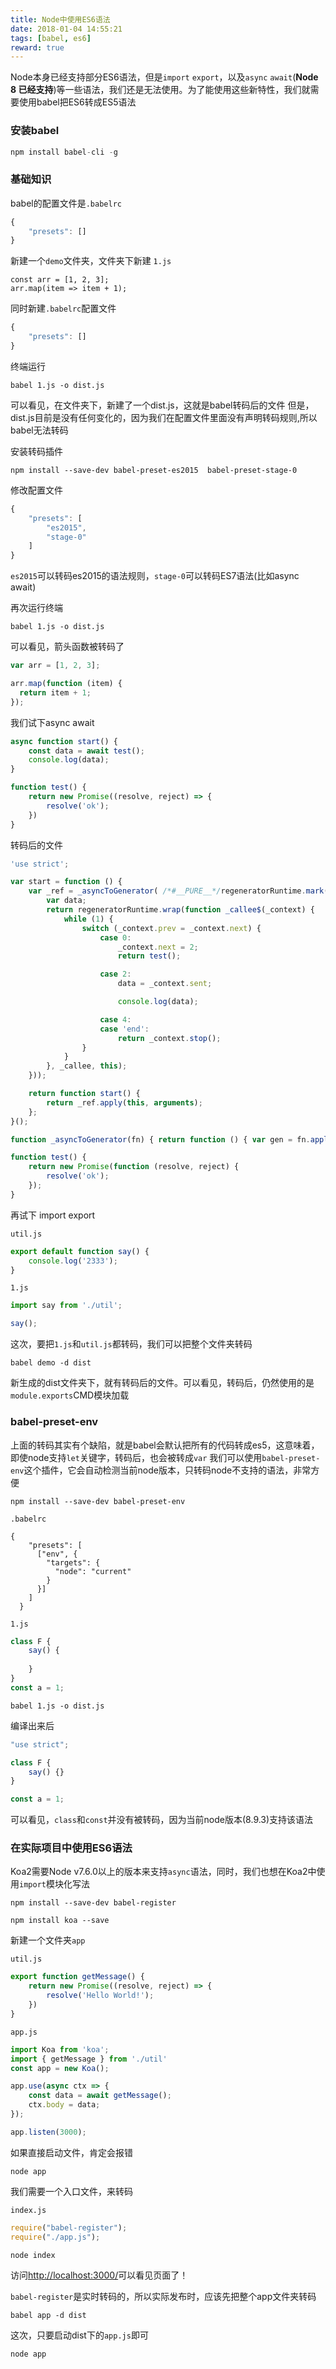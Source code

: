 ```yaml
---
title: Node中使用ES6语法
date: 2018-01-04 14:55:21
tags: [babel, es6]
reward: true
---
```

Node本身已经支持部分ES6语法，但是`import` `export`，以及`async` `await`(**Node 8 已经支持**)等一些语法，我们还是无法使用。为了能使用这些新特性，我们就需要使用babel把ES6转成ES5语法

### 安装babel

```javascript
npm install babel-cli -g
```

<!-- more -->

### 基础知识
babel的配置文件是`.babelrc`

```javascript
{
    "presets": []
}
```
新建一个`demo`文件夹，文件夹下新建 `1.js`
```
const arr = [1, 2, 3];
arr.map(item => item + 1);
```
同时新建`.babelrc`配置文件
```javascript
{
    "presets": []
}
```
终端运行
```
babel 1.js -o dist.js
```
可以看见，在文件夹下，新建了一个dist.js，这就是babel转码后的文件
但是，dist.js目前是没有任何变化的，因为我们在配置文件里面没有声明转码规则,所以babel无法转码

安装转码插件
```
npm install --save-dev babel-preset-es2015  babel-preset-stage-0
```

修改配置文件
```javascript
{
    "presets": [
        "es2015",
        "stage-0"
    ]
}
```
`es2015`可以转码es2015的语法规则，`stage-0`可以转码ES7语法(比如async await)

再次运行终端
```
babel 1.js -o dist.js
```
可以看见，箭头函数被转码了

```javascript
var arr = [1, 2, 3];

arr.map(function (item) {
  return item + 1;
});
```

我们试下async await
```javascript
async function start() {
    const data = await test();
    console.log(data);
}

function test() {
    return new Promise((resolve, reject) => {
        resolve('ok');
    })
}
```
转码后的文件
```javascript
'use strict';

var start = function () {
    var _ref = _asyncToGenerator( /*#__PURE__*/regeneratorRuntime.mark(function _callee() {
        var data;
        return regeneratorRuntime.wrap(function _callee$(_context) {
            while (1) {
                switch (_context.prev = _context.next) {
                    case 0:
                        _context.next = 2;
                        return test();

                    case 2:
                        data = _context.sent;

                        console.log(data);

                    case 4:
                    case 'end':
                        return _context.stop();
                }
            }
        }, _callee, this);
    }));

    return function start() {
        return _ref.apply(this, arguments);
    };
}();

function _asyncToGenerator(fn) { return function () { var gen = fn.apply(this, arguments); return new Promise(function (resolve, reject) { function step(key, arg) { try { var info = gen[key](arg); var value = info.value; } catch (error) { reject(error); return; } if (info.done) { resolve(value); } else { return Promise.resolve(value).then(function (value) { step("next", value); }, function (err) { step("throw", err); }); } } return step("next"); }); }; }

function test() {
    return new Promise(function (resolve, reject) {
        resolve('ok');
    });
}

```

再试下 import export

`util.js`
```javascript
export default function say() {
    console.log('2333');
}
```

`1.js`
```javascript
import say from './util';

say();

```

这次，要把`1.js`和`util.js`都转码，我们可以把整个文件夹转码
```
babel demo -d dist
```
新生成的dist文件夹下，就有转码后的文件。可以看见，转码后，仍然使用的是`module.exports`CMD模块加载

### babel-preset-env
上面的转码其实有个缺陷，就是babel会默认把所有的代码转成es5，这意味着，即使node支持`let`关键字，转码后，也会被转成`var`
我们可以使用`babel-preset-env`这个插件，它会自动检测当前node版本，只转码node不支持的语法，非常方便

```
npm install --save-dev babel-preset-env
```

`.babelrc`
```
{
    "presets": [
      ["env", {
        "targets": {
          "node": "current"
        }
      }]
    ]
  }
```

`1.js`
```javascript
class F {
    say() {
        
    }
}
const a = 1;
```

```
babel 1.js -o dist.js
```

编译出来后
```javascript
"use strict";

class F {
    say() {}
}

const a = 1;

```
可以看见，`class`和`const`并没有被转码，因为当前node版本(8.9.3)支持该语法

### 在实际项目中使用ES6语法

Koa2需要Node v7.6.0以上的版本来支持`async`语法，同时，我们也想在Koa2中使用`import`模块化写法

```
npm install --save-dev babel-register
```

```
npm install koa --save
```

新建一个文件夹`app`

`util.js`
```javascript
export function getMessage() {
    return new Promise((resolve, reject) => {
        resolve('Hello World!');
    })
}
```

`app.js`
```javascript
import Koa from 'koa';
import { getMessage } from './util'
const app = new Koa();

app.use(async ctx => {
    const data = await getMessage();
    ctx.body = data;
});

app.listen(3000);
```

如果直接启动文件，肯定会报错
```
node app
```

我们需要一个入口文件，来转码

`index.js`
```javascript
require("babel-register");
require("./app.js");
```

```
node index
```
访问[http://localhost:3000/](http://localhost:3000/)可以看见页面了！

`babel-register`是实时转码的，所以实际发布时，应该先把整个app文件夹转码

```
babel app -d dist
```

这次，只要启动dist下的`app.js`即可
```
node app
```